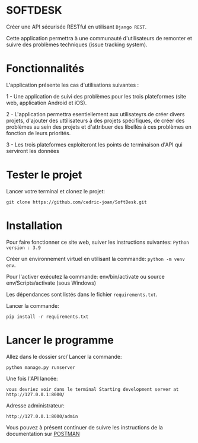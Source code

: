 # SOFTDESK

Créer une API sécurisée RESTful en utilisant ``Django REST``.


Cette application permettra à une communauté d'utilisateurs de remonter et suivre des problèmes techniques (issue tracking system).

# Fonctionnalités
L'application présente les cas d'utilisations suivantes :

1 - Une application de suivi des problèmes pour les trois plateformes (site web, application Android et iOS).

2 - L'application permettra esentiellement aux utilisateyrs de créer divers projets, d'ajouter des uttilisateurs à des projets spécifiques, de créer des problèmes au sein des projets et d'attribuer des libellés à ces problèmes en fonction de leurs priorités.

3 - Les trois plateformes exploiteront les points de terminaison d'API qui serviront les données


# Tester le projet

Lancer votre terminal et clonez le projet:

    git clone https://github.com/cedric-joan/SoftDesk.git


# Installation

Pour faire fonctionner ce site web, suiver les instructions suivantes:
``Python version : 3.9``

Créer un environnement virtuel en utilisant la commande: ``python -m venv env``.

Pour l'activer exécutez la commande: env/bin/activate ou source env/Scripts/activate (sous Windows)

Les dépendances sont listés dans le fichier `requirements.txt`.

Lancer la commande: 
```
pip install -r requirements.txt
```

# Lancer le programme

Allez dans le dossier src/ Lancer la commande:
```
python manage.py runserver
```

Une fois l'API lancée:
```
vous devriez voir dans le terminal Starting development server at http://127.0.0.1:8000/
```
Adresse administrateur:
```
http://127.0.0.1:8000/admin
```
Vous pouvez à présent continuer de suivre les instructions de la documentation sur [POSTMAN](https://documenter.getpostman.com/view/21257311/2s93z58PWL)


